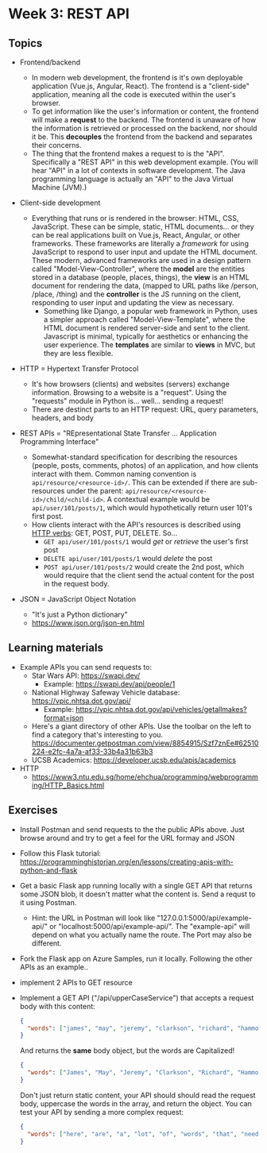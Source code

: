 # Week 3: REST API

## Topics

- Frontend/backend
  - In modern web development, the frontend is it's own deployable application (Vue.js, Angular, React). The frontend is a "client-side" application, meaning all the code is executed within the user's browser. 
  - To get information like the user's information or content, the frontend will make a **request** to the backend. The frontend is unaware of how the information is retrieved or processed on the backend, nor should it be. This **decouples** the frontend from the backend and separates their concerns.
  - The thing that the frontend makes a request to is the "API". Specifically a "REST API" in this web development example. (You will hear "API" in a lot of contexts in software development. The Java programming language is actually an "API" to the Java Virtual Machine (JVM).)
- Client-side development
  - Everything that runs or is rendered in the browser: HTML, CSS, JavaScript. These can be simple, static, HTML documents... or they can be real applications built on Vue.js, React, Angular, or other frameworks. These frameworks are literally a _framework_ for using JavaScript to respond to user input and update the HTML document. These modern, advanced frameworks are used in a design pattern called "Model-View-Controller", where the **model** are the entities stored in a database (people, places, things), the **view** is an HTML document for rendering the data, (mapped to URL paths like /person, /place, /thing) and the **controller** is the JS running on the client, responding to user input and updating the view as necessary. 
    - Something like Django, a popular web framework in Python, uses a simpler approach called "Model-View-Template", where the HTML document is rendered server-side and sent to the client. Javascript is minimal, typically for aesthetics or enhancing the user experience. The **templates** are similar to **views** in MVC, but they are less flexible.
- HTTP = Hypertext Transfer Protocol
  - It's how browsers (clients) and websites (servers) exchange information. Browsing to a website is a "request". Using the "requests" module in Python is... well... sending a request!
  - There are destinct parts to an HTTP request: URL, query parameters, headers, and body

- REST APIs = "REpresentational State Transfer ... Application Programming Interface"
  - Somewhat-standard specification for describing the resources (people, posts, comments, photos) of an application, and how clients interact with them. Common naming convention is `api/resource/<resource-id>/`. This can be extended if there are sub-resources under the parent: `api/resource/<resource-id>/child/<child-id>`. A contextual example would be `api/user/101/posts/1`, which would hypothetically return user 101's first post.
  - How clients interact with the API's resources is described using [HTTP verbs](https://www.restapitutorial.com/lessons/httpmethods.html): GET, POST, PUT, DELETE. So...
    - `GET api/user/101/posts/1` would _get_ or _retrieve_ the user's first post
    - `DELETE api/user/101/posts/1` would _delete_ the post
    - `POST api/user/101/posts/2` would create the 2nd post, which would require that the client send the actual content for the post in the request body. 
 - JSON = JavaScript Object Notation
   - "It's just a Python dictionary"
   - https://www.json.org/json-en.html
  
## Learning materials

- Example APIs you can send requests to:
  - Star Wars API: https://swapi.dev/
    - Example: https://swapi.dev/api/people/1
  - National Highway Safeway Vehicle database: https://vpic.nhtsa.dot.gov/api/
    - Example: https://vpic.nhtsa.dot.gov/api/vehicles/getallmakes?format=json
  - Here's a giant directory of other APIs. Use the toolbar on the left to find a category that's interesting to you. https://documenter.getpostman.com/view/8854915/Szf7znEe#62510224-e2fc-4a7a-af33-33b4a31b63b3
  - UCSB Academics: https://developer.ucsb.edu/apis/academics
- HTTP
  - https://www3.ntu.edu.sg/home/ehchua/programming/webprogramming/HTTP_Basics.html
  
## Exercises

- Install Postman and send requests to the the public APIs above. Just browse around and try to get a feel for the URL formay and JSON
- Follow this Flask tutorial: https://programminghistorian.org/en/lessons/creating-apis-with-python-and-flask
- Get a basic Flask app running locally with a single GET API that returns some JSON blob, it doesn't matter what the content is. Send a requst to it using Postman.
  - Hint: the URL in Postman will look like "127.0.0.1:5000/api/example-api/" or "localhost:5000/api/example-api/". The "example-api" will depend on what you actually name the route. The Port may also be different.
- Fork the Flask app on Azure Samples, run it locally. Following the other APIs as an example..
- implement 2 APIs to GET resource
- Implement a GET API ("/api/upperCaseService") that accepts a request body with this content:

  ```json
  {
    "words": ["james", "may", "jeremy", "clarkson", "richard", "hammond"]
  }
  ```

  And returns the **same** body object, but the words are Capitalized! 
  
  ```json
  {
    "words": ["James", "May", "Jeremy", "Clarkson", "Richard", "Hammond"]
  }
  ```
  
  Don't just return static content, your API should should read the request body, uppercase the words in the array, and return the object. You can test your API by sending a more complex request:
  
  ```json
  {
    "words": ["here", "are", "a", "lot", "of", "words", "that", "need", "to", "all", "be", "capitalized"]
  }
  ```
